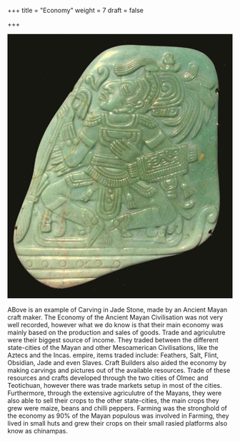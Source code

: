 +++
title = "Economy"
weight = 7
draft = false

+++

<img src="images/Mayan Jade.jpg" alt="Mayan Jade" width="560">

ABove is an example of Carving in Jade Stone, made by an Ancient Mayan craft maker.
The Economy of the Ancient Mayan Civilisation was not very well recorded, however what we do know is that their main economy was mainly based
on the production and sales of goods. Trade and agriculutre were their biggest source of income. They traded between the different state-cities of the Mayan and other Mesoamerican Civilisations, like the Aztecs and the Incas.
empire, items traded include: Feathers, Salt, Flint, Obsidian, Jade and even Slaves. Craft Builders also aided the economy by making carvings and pictures out of the available resources. Trade of these resources and crafts developed through the two cities of Olmec and Teotichuan, however there was trade markets setup in most of the cities. Furthermore, through the extensive agriculutre of the Mayans, they were also able to sell their crops to the other state-cities, the main crops they grew were maize, beans and chilli peppers. Farming was the stronghold of the economy as 90% of the Mayan populous was involved in Farming, they lived in small huts and grew their crops on their small rasied platforms also know as chinampas. 
